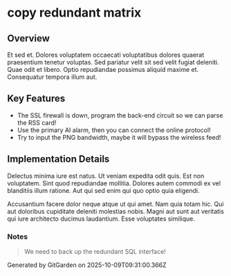 # copy redundant matrix

## Overview
Et sed et. Dolores voluptatem occaecati voluptatibus dolores quaerat praesentium tenetur voluptas. Sed pariatur velit sit sed velit fugiat deleniti. Quae odit et libero. Optio repudiandae possimus aliquid maxime et. Consequatur tempora illum aut.

## Key Features
- The SSL firewall is down, program the back-end circuit so we can parse the RSS card!
- Use the primary AI alarm, then you can connect the online protocol!
- Try to input the PNG bandwidth, maybe it will bypass the wireless feed!

## Implementation Details
Delectus minima iure est natus. Ut veniam expedita odit quis. Est non voluptatem. Sint quod repudiandae mollitia. Dolores autem commodi ex vel blanditiis illum ratione. Aut qui sed enim qui quo optio quia eligendi.
 Accusantium facere dolor neque atque ut qui amet. Nam quia totam hic. Qui aut doloribus cupiditate deleniti molestias nobis. Magni aut sunt aut veritatis qui iure architecto ducimus laudantium. Esse voluptates similique.

### Notes
> We need to back up the redundant SQL interface!

Generated by GitGarden on 2025-10-09T09:31:00.366Z